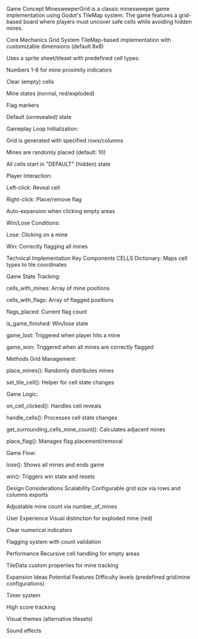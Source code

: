 Game Concept
MinesweeperGrid is a classic minesweeper game implementation using Godot's TileMap system. The game features a grid-based board where players must uncover safe cells while avoiding hidden mines.

Core Mechanics
Grid System
TileMap-based implementation with customizable dimensions (default 8x8)

Uses a sprite sheet/tileset with predefined cell types:

Numbers 1-8 for mine proximity indicators

Clear (empty) cells

Mine states (normal, red/exploded)

Flag markers

Default (unrevealed) state

Gameplay Loop
Initialization:

Grid is generated with specified rows/columns

Mines are randomly placed (default: 10)

All cells start in "DEFAULT" (hidden) state

Player Interaction:

Left-click: Reveal cell

Right-click: Place/remove flag

Auto-expansion when clicking empty areas

Win/Lose Conditions:

Lose: Clicking on a mine

Win: Correctly flagging all mines

Technical Implementation
Key Components
CELLS Dictionary: Maps cell types to tile coordinates

Game State Tracking:

cells_with_mines: Array of mine positions

cells_with_flags: Array of flagged positions

flags_placed: Current flag count

is_game_finished: Win/lose state

game_lost: Triggered when player hits a mine

game_won: Triggered when all mines are correctly flagged

Methods
Grid Management:

place_mines(): Randomly distributes mines

set_tile_cell(): Helper for cell state changes

Game Logic:

on_cell_clicked(): Handles cell reveals

handle_cells(): Processes cell state changes

get_surrounding_cells_mine_count(): Calculates adjacent mines

place_flag(): Manages flag placement/removal

Game Flow:

lose(): Shows all mines and ends game

win(): Triggers win state and resets

Design Considerations
Scalability
Configurable grid size via rows and columns exports

Adjustable mine count via number_of_mines

User Experience
Visual distinction for exploded mine (red)

Clear numerical indicators

Flagging system with count validation

Performance
Recursive cell handling for empty areas

TileData custom properties for mine tracking

Expansion Ideas
Potential Features
Difficulty levels (predefined grid/mine configurations)

Timer system

High score tracking

Visual themes (alternative tilesets)

Sound effects
